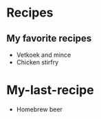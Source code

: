 # Recipes

## My favorite recipes
- Vetkoek and mince
- Chicken stirfry

# My-last-recipe
- Homebrew beer


